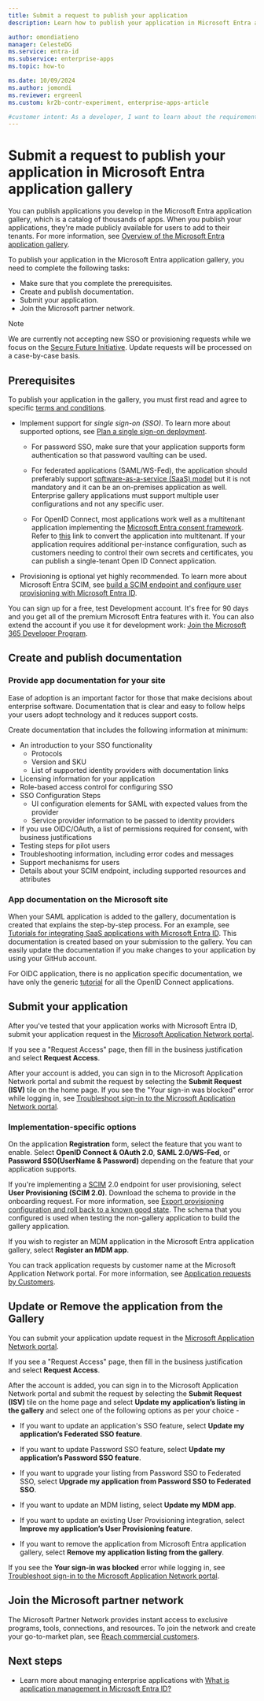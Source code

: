 ```yaml
---
title: Submit a request to publish your application
description: Learn how to publish your application in Microsoft Entra application gallery.

author: omondiatieno
manager: CelesteDG
ms.service: entra-id
ms.subservice: enterprise-apps
ms.topic: how-to

ms.date: 10/09/2024
ms.author: jomondi
ms.reviewer: ergreenl
ms.custom: kr2b-contr-experiment, enterprise-apps-article

#customer intent: As a developer, I want to learn about the requirement for submitting my application to the Microsoft Entra application gallery, so that it can be publicly available for users to add to their tenants.
---
```


# Submit a request to publish your application in Microsoft Entra application gallery

You can publish applications you develop in the Microsoft Entra application gallery, which is a catalog of thousands of apps. When you publish your applications, they're made publicly available for users to add to their tenants. For more information, see [Overview of the Microsoft Entra application gallery](overview-application-gallery.md).

To publish your application in the Microsoft Entra application gallery, you need to complete the following tasks:

- Make sure that you complete the prerequisites.
- Create and publish documentation.
- Submit your application.
- Join the Microsoft partner network.

> [!NOTE]
> We are currently not accepting new SSO or provisioning requests while we focus on the [Secure Future Initiative](https://www.microsoft.com/security/blog/topic/secure-future-initiative/). Update requests will be processed on a case-by-case basis.

## Prerequisites
To publish your application in the gallery, you must first read and agree to specific [terms and conditions](https://azure.microsoft.com/support/legal/active-directory-app-gallery-terms/).
- Implement support for *single sign-on (SSO)*. To learn more about supported options, see [Plan a single sign-on deployment](plan-sso-deployment.md).
    - For password SSO, make sure that your application supports form authentication so that password vaulting can be used.
	- For federated applications (SAML/WS-Fed), the application should preferably support [software-as-a-service (SaaS) model](https://azure.microsoft.com/overview/what-is-saas/) but it is not mandatory and it can be an on-premises application as well. Enterprise gallery applications must support multiple user configurations and not any specific user.

	- For OpenID Connect, most applications work well as a multitenant application implementing the [Microsoft Entra consent framework](~/identity-platform/application-consent-experience.md). Refer to [this](~/identity-platform/howto-convert-app-to-be-multi-tenant.md) link to convert the application into multitenant. If your application requires additional per-instance configuration, such as customers needing to control their own secrets and certificates, you can publish a single-tenant Open ID Connect application.

- Provisioning is optional yet highly recommended. To learn more about Microsoft Entra SCIM, see [build a SCIM endpoint and configure user provisioning with Microsoft Entra ID](~/identity/app-provisioning/use-scim-to-provision-users-and-groups.md).

You can sign up for a free, test Development account. It's free for 90 days and you get all of the premium Microsoft Entra features with it. You can also extend the account if you use it for development work: [Join the Microsoft 365 Developer Program](/office/developer-program/microsoft-365-developer-program).

## Create and publish documentation

### Provide app documentation for your site

Ease of adoption is an important factor for those that make decisions about enterprise software. Documentation that is clear and easy to follow helps your users adopt technology and it reduces support costs.

Create documentation that includes the following information at minimum:

- An introduction to your SSO functionality
    - Protocols
    - Version and SKU
    - List of supported identity providers with documentation links
- Licensing information for your application
- Role-based access control for configuring SSO
- SSO Configuration Steps
    - UI configuration elements for SAML with expected values from the provider
    - Service provider information to be passed to identity providers
- If you use OIDC/OAuth, a list of permissions required for consent, with business justifications
- Testing steps for pilot users
- Troubleshooting information, including error codes and messages
- Support mechanisms for users
- Details about your SCIM endpoint, including supported resources and attributes

### App documentation on the Microsoft site

When your SAML application is added to the gallery, documentation is created that explains the step-by-step process. For an example, see [Tutorials for integrating SaaS applications with Microsoft Entra ID](~/identity/saas-apps/tutorial-list.md). This documentation is created based on your submission to the gallery. You can easily update the documentation if you make changes to your application by using your GitHub account.

For OIDC application, there is no application specific documentation, we have only the generic [tutorial](~/identity-platform/v2-protocols-oidc.md) for all the OpenID Connect applications.

## Submit your application

After you've tested that your application works with Microsoft Entra ID, submit your application request in the [Microsoft Application Network portal](https://microsoft.sharepoint.com/teams/apponboarding/Apps).

If you see a "Request Access" page, then fill in the business justification and select **Request Access**.

After your account is added, you can sign in to the Microsoft Application Network portal and submit the request by selecting the **Submit Request (ISV)** tile on the home page. If you see the "Your sign-in was blocked" error while logging in, see [Troubleshoot sign-in to the Microsoft Application Network portal](troubleshoot-app-publishing.md).

### Implementation-specific options

On the application **Registration** form, select the feature that you want to enable. Select **OpenID Connect & OAuth 2.0**, **SAML 2.0/WS-Fed**, or **Password SSO(UserName & Password)** depending on the feature that your application supports.

If you're implementing a [SCIM](~/identity/app-provisioning/use-scim-to-provision-users-and-groups.md) 2.0 endpoint for user provisioning, select **User Provisioning (SCIM 2.0)**. Download the schema to provide in the onboarding request. For more information, see [Export provisioning configuration and roll back to a known good state](~/identity/app-provisioning/export-import-provisioning-configuration.md). The schema that you configured is used when testing the non-gallery application to build the gallery application.

If you wish to register an MDM application in the Microsoft Entra application gallery, select **Register an MDM app**.

You can track application requests by customer name at the Microsoft Application Network portal. For more information, see [Application requests by Customers](https://microsoft.sharepoint.com/teams/apponboarding/Apps/SitePages/AppRequestsByCustomers.aspx).

## Update or Remove the application from the Gallery

You can submit your application update request in the [Microsoft Application Network portal](https://microsoft.sharepoint.com/teams/apponboarding/Apps).

If you see a "Request Access" page, then fill in the business justification and select **Request Access**.

After the account is added, you can sign in to the Microsoft Application Network portal and submit the request by selecting the **Submit Request (ISV)** tile on the home page and select **Update my application’s listing in the gallery** and select one of the following options as per your choice -

* If you want to update an application's SSO feature, select **Update my application’s Federated SSO feature**.

* If you want to update Password SSO feature, select **Update my application’s Password SSO feature**.

* If you want to upgrade your listing from Password SSO to Federated SSO, select **Upgrade my application from Password SSO to Federated SSO**.

* If you want to update an MDM listing, select **Update my MDM app**.

* If you want to update an existing User Provisioning integration, select **Improve my application’s User Provisioning feature**.

* If you want to remove the application from Microsoft Entra application gallery, select **Remove my application listing from the gallery**.

If you see the **Your sign-in was blocked** error while logging in, see [Troubleshoot sign-in to the Microsoft Application Network portal](troubleshoot-app-publishing.md).

## Join the Microsoft partner network

The Microsoft Partner Network provides instant access to exclusive programs, tools, connections, and resources. To join the network and create your go-to-market plan, see [Reach commercial customers](https://partner.microsoft.com/explore/commercial#gtm).

## Next steps

- Learn more about managing enterprise applications with [What is application management in Microsoft Entra ID?](what-is-application-management.md)
